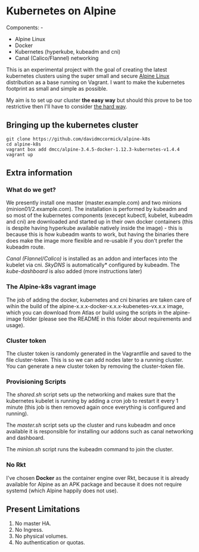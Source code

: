 # Kubernetes on Alpine

Components: -
* Alpine Linux
* Docker
* Kubernetes (hyperkube, kubeadm and cni)
* Canal (Calico/Flannel) networking

This is an experimental project with the goal of creating the latest kubernetes clusters using the super small and secure [Alpine Linux](https://www.alpinelinux.org/) distribution as a base running on Vagrant.  I want to make the kubernetes footprint as small and simple as possible.

My aim is to set up our cluster __the easy way__ but should this prove to be too restrictive then I'll have to consider [the hard way](https://github.com/kelseyhightower/kubernetes-the-hard-way).

## Bringing up the kubernetes cluster

```
git clone https://github.com/davidmccormick/alpine-k8s
cd alpine-k8s
vagrant box add dmcc/alpine-3.4.5-docker-1.12.3-kubernetes-v1.4.4
vagrant up
```
## Extra information

### What do we get?

We presently install one master (master.example.com) and two minions (minion01/2.example.com).  The installation is performed by kubeadm and so most of the kubernetes components (execept kubectl, kubelet, kubeadm and cni) are downloaded and started up in their own docker containers (this is despite having hyperkube available natively inside the image) - this is because this is how kubeadm wants to work, but having the binaries there does make the image more flexible and re-usable if you don't prefer the kubeadm route.

*Canal (Flannel/Calico)* is installed as an addon and interfaces into the kubelet via cni.
*SkyDNS* is automatically* configured by kubeadm.
The *kube-dashboard* is also added (more instructions later)

### The Alpine-k8s vagrant image 

The job of adding the docker, kubernetes and cni binaries are taken care of wihin the build of the alpine-x.x.x-docker-x.x.x-kubenetes-vx.x.x image, which you can download from Atlas or build using the scripts in the alpine-image folder (please see the README in this folder about requirements and usage). 

### Cluster token

The cluster token is randomly generated in the Vagrantfile and saved to the file cluster-token.  This is so we can add nodes later to a running cluster.  You can generate a new cluster token by removing the cluster-token file.

### Provisioning Scripts

The *shared.sh* script sets up the networking and makes sure that the kubernetes kubelet is running by adding a cron job to restart it every 1 minute (this job is then removed again once everything is configured and running).

The *master.sh* script sets up the cluster and runs kubeadm and once available it is responsible for installing our addons such as canal networking and dashboard.

The *minion.sh* script runs the kubeadm command to join the cluster.

### No Rkt

I've chosen **Docker** as the container engine over Rkt, because it is already available for Alpine as an APK package and because it does not require systemd (which Alpine happily does not use).

## Present Limitations
1. No master HA.
2. No Ingress.
3. No physical volumes.
4. No authentication or quotas.

